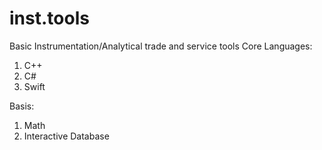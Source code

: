 # inst.tools
Basic Instrumentation/Analytical trade and service tools
Core Languages:
1. C++
1. C#
1. Swift

Basis:
1. Math
1. Interactive Database

